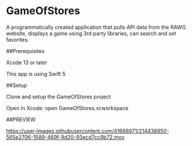 # GameOfStores
A programmatically created application that pulls API data from the RAWG website, displays a game using 3rd party libraries, can search and set favorites.

##Prerequisites

  Xcode 13 or later

  This app is using Swift 5


##Setup


Clone and setup the GameOfStores project

Open in Xcode: open GameOfStores.xcworkspace


##PREVIEW

https://user-images.githubusercontent.com/41688971/214438950-565e2706-1589-469f-9d20-93ecd7cc9b72.mov

